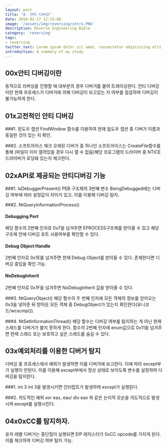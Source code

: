 ```yaml
---
layout: post
title: "4. 안티 디버깅"
date: 2019-02-17 12:33:00
image: '/assets/img/reversing/intro.PNG'
description: Reverse Engineering Bible
category: 'reversing'
tags:
- reversing
twitter_text: Lorem ipsum dolor sit amet, consectetur adipisicing elit.
introduction: A summary of my study
---
```

## 00x안티 디버깅이란
동적으로 리버싱을 진행할 때 대부분의 경우 디버거를 붙여 트레이싱한다. 안티 디버깅이란 현재 프로세스가 디버거에 의해 디버깅이 되고있는 지 여부를 점검하여 디버깅이 불가능하게 한다.

## 01x고전적인 안티 디버깅

###1. 윈도우 캡션
FindWindow 함수를 이용하여 현재 윕도우 캡션 중 디버거 이름과 동일한 것이 있는 지 확인.

###2. 소프트아이스 체크
오래된 디버거 중 하나인 소프트아이스는 CreateFile함수를 통해 (파일이 이미 열려있을 경우 다시 열 수 없음)해당 프로그램의 드라이버 중 NTICE 드라이버가 로딩돼 있는지 체크한다.


## 02xAPI로 제공되는 안티디버깅 기능

###1. IsDebuggerPresent()
PEB 구조체의 3번째 변수 BeingDebugged에는 디버깅 여부에 따라 설정값이 차이가 있고, 이를 이용해 디버깅 탐지.

###2. NtQueryInformationProcess()

#### Debugging Port
해당 함수의 2번째 인자로 0x7을 넘겨주면 EPROCESS구조체를 받아올 수 있고 해당 구조체 안에 디버깅 포트 사용여부를 확인할 수 있다.

#### Debug Object Handle
2번째 인자로 0x1E를 넘겨주면 현재 Debug Object를 받아올 수 있다. 존재한다면 디버깅 중임을 확인 가능.

#### NoDebugInherit
2번째 인자로 0x1F을 넘겨주면 NoDebugInherit 값을 받아올 수 있다.

###3. NtQueryObject()
해당 함수의 두 번째 인자에 모든 객체의 정보를 얻어오는 0x3을 넣어준 뒤 받아온 모든 객체 중 DebugObject가 있는지 확인한다(유니코드/wcscmp()).

###4. NtSetInformationThread()
해당 함수는 디버깅 여부를 탐지하는 게 아닌 현재 스레드를 디버거가 붙지 못하게 한다. 함수의 2번째 인자에 enum값으로 0x11을 넘겨주면 현재 스레드 또는 보호하고 싶은 스레드를 숨길 수 있다.

## 03x예외처리를 이용한 디버거 탐지
디버깅 중 프로세스에서 예외가 발생하면 이를 디버거에 보고한다. 이에 따라 except부가 실행이 안된다. 이를 이용해 except부에서 정상 상태로 보이도록 변수를 설정하여 디버깅을 탐지한다.

###1. int 3
int 3을 발생시키면 인터럽트가 발생하여 except가 실행된다.

###2. 의도적인 예외
xor eax, eax/ div eax 와 같은 논리적 모순을 의도적으로 발생시켜 except를 실행시킨다.

## 04x0xCC를 탐지하자.
유저 레벨 디버거는 중단점이 실행되면 EIP 레지스터가 0xCC opcode를 가지게 된다. 이를 체크하여 디버깅 여부 탐지 가능.

